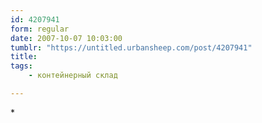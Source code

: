 ```yaml
---
id: 4207941
form: regular
date: 2007-10-07 10:03:00
tumblr: "https://untitled.urbansheep.com/post/4207941"
title:
tags:
    - контейнерный склад

---
```


<p>*</p>

